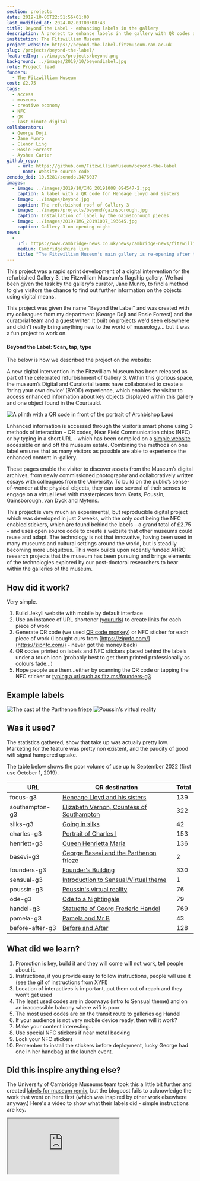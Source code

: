 ```yaml
---
section: projects
date: 2019-10-06T22:51:56+01:00
last_modified_at: 2024-02-03T00:08:48
title: Beyond the Label - enhancing labels in the gallery
description: A project to enhance labels in the gallery with QR codes and a mobile app
institution: The Fitzwilliam Museum
project_website: https://beyond-the-label.fitzmuseum.cam.ac.uk
slug: /projects/beyond-the-label/
featuredImg: ../images/projects/beyond.png
background: ../images/2019/10/beyondLabel.jpg
role: Project lead
funders:
  - The Fitzwilliam Museum
cost: £2.75
tags:
  - access
  - museums
  - creative economy
  - NFC
  - QR
  - last minute digital
collaborators:
  - George Doji
  - Jane Munro  
  - Elenor Ling
  - Rosie Forrest
  - Ayshea Carter
github_repo: 
    - url: https://github.com/FitzwilliamMuseum/beyond-the-label
      name: Website source code
zenodo_doi: 10.5281/zenodo.3476037
images:
  - image: ../images/2019/10/IMG_20191008_094547-2.jpg
    caption: A label with a QR code for Heneage Lloyd and sisters
  - image: ../images/beyond.jpg
    caption: The refurbished roof of Gallery 3
  - image: ../images/projects/beyond/gainsborough.jpg
    caption: Installation of label by the Gainsborough pieces
  - image: ../images/2019/IMG_20191007_193645.jpg
    caption: Gallery 3 on opening night
news:
  -
    url: https://www.cambridge-news.co.uk/news/cambridge-news/fitzwilliam-museum-cambridge-opening-party-17047289
    medium: Cambridgeshire live
    title: "The Fitzwilliam Museum's main gallery is re-opening after two years - and it's stunning"
---
```


This project was a rapid sprint development of a digital intervention for the refurbished Gallery 3,
the Fitzwilliam Museum's flagship gallery. We had been given the task by the gallery's curator, Jane Munro, to find a 
method to give visitors the chance to find out further information on the objects using digital means. 

This project was given the name "Beyond the Label" and was created with my colleagues from my department (George Doji and
Rosie Forrest) and the curatorial team and a guest writer. It built on projects we'd seen elsewhere and didn't really 
bring anything new to the world of museology... but it was a fun project to work on.

#### Beyond the Label: Scan, tap, type

The below is how we described the project on the website:

A new digital intervention in the Fitzwilliam Museum has been released as part of the celebrated refurbishment of Gallery 3. Within this glorious space, the museum’s Digital and Curatorial teams have collaborated to create a  ‘bring your own device’ (BYOD) experience, which enables the visitor to access enhanced information about key objects displayed within this gallery and one object found in the Courtauld.

![A plinth with a QR code in front of the portrait of Archbishop Laud](../images/2019/10/IMG_20191008_094815.jpg)

Enhanced information is accessed through the visitor’s smart phone using 3 methods of interaction – QR codes, Near Field Communication chips (NFC) or by typing in a short URL – which has been compiled on a [simple website](https://beyondthelabel.fitzmuseum.cam.ac.uk) accessible on and off the museum estate. Combining the methods on one label ensures that as many visitors as possible are able to experience the enhanced content in-gallery.

These pages enable the visitor to discover assets from the Museum’s digital archives, from newly commissioned photography and collaboratively written essays with colleagues from the University. To build on the public’s sense-of-wonder at the physical objects, they can use several of their senses to engage on a virtual level with masterpieces from Keats, Poussin, Gainsborough, van Dyck and Mytens.

This project is very much an experimental, but reproducible digital project which was developed in just 2 weeks, with the only cost being the NFC enabled stickers, which are found behind the labels – a grand total of £2.75 – and uses open source code to create a website that other museums could reuse and adapt. The technology is not that innovative, having been used in many museums and cultural settings around the world, but is steadily becoming more ubiquitous. This work builds upon recently funded AHRC research projects that the museum has been pursuing and brings elements of the technologies explored by our post-doctoral researchers to bear within the galleries of the museum.


## How did it work? 

Very simple. 

1. Build Jekyll website with mobile by default interface 
2. Use an instance of URL shortener ([yoururls](https://yourls.org/)) to create links for each piece of work
3. Generate QR code (we used [QR code monkey](https://www.qrcode-monkey.com/)) or NFC sticker for each piece of work (I bought ours from [https://zipnfc.com/](https://zipnfc.com/) - never got the money back)
4. QR codes printed on labels and NFC stickers placed behind the labels under a touch icon (probably best to get them printed professionally as colours fade...)
5. Hope people use them...either by scanning the QR code or tapping the NFC sticker or [typing a url such as fitz.ms/founders-g3](https://fitz.ms/founders-g3)

## Example labels

![The cast of the Parthenon frieze](../images/2019/10/IMG_20191008_094933.jpg)
![Poussin's virtual reality](../images/2019/10/IMG_20191008_095617.jpg)

## Was it used? 

The statistics gathered, show that take up was actually pretty low. Marketing for the feature was pretty non
existent, and the paucity of good wifi signal hampered uptake. 

The table below shows the poor volume of use up to September 2022 (first use October 1, 2019).

| URL             | QR destination                                                                                               | Total |
|-----------------|--------------------------------------------------------------------------------------------------------------|-------|
| focus-g3        | [Heneage Lloyd and his sisters](https://beyondthelabel.fitzmuseum.cam.ac.uk/labels/painting-in-focus)        | 139   |
 | southampton-g3  | [Elizabeth Vernon, Countess of Southampton](https://beyondthelabel.fitzmuseum.cam.ac.uk/labels/southampton)  | 322   |
| silks-g3        | [Going in silks](https://beyondthelabel.fitzmuseum.cam.ac.uk/labels/going-in-silks)                          | 42    |
| charles-g3      | [Portrait of Charles I](https://beyondthelabel.fitzmuseum.cam.ac.uk/labels/going-in-silks)                   | 153   |
| henriett-g3     | [Queen Henrietta Maria](https://beyondthelabel.fitzmuseum.cam.ac.uk/labels/going-in-silks)                   | 136   |
| basevi-g3       | [George Basevi and the Parthenon frieze](https://beyondthelabel.fitzmuseum.cam.ac.uk/labels/g3-then-and-now) | 2     |
| founders-g3     | [Founder's Building](https://beyondthelabel.fitzmuseum.cam.ac.uk/labels/g3-then-and-now)                     | 330   |
| sensual-g3      | [Introduction to Sensual/Virtual theme](https://beyondthelabel.fitzmuseum.cam.ac.uk/labels/sensual-virtual)  | 1     |
| poussin-g3      | [Poussin's virtual reality](https://beyondthelabel.fitzmuseum.cam.ac.uk/labels/poussin)                      | 76    |
| ode-g3          | [Ode to a Nightingale](https://beyondthelabel.fitzmuseum.cam.ac.uk/labels/nightingale)                       | 79    |
| handel-g3       | [Statuette of Georg Frederic Handel](https://beyondthelabel.fitzmuseum.cam.ac.uk/labels/handel)              | 769   |
| pamela-g3       | [Pamela and Mr B](https://beyondthelabel.fitzmuseum.cam.ac.uk/labels/pamela-and-mr-b)                        | 43    |
| before-after-g3 | [Before and After](https://beyondthelabel.fitzmuseum.cam.ac.uk/labels/before-and-after)                      | 128   |

## What did we learn?

1. Promotion is key, build it and they will come will not work, tell people about it.
2. Instructions, if you provide easy to follow instructions, people will use it (see the gif of instructions from XYFI)
3. Location of interactives is important, put them out of reach and they won't get used
4. The least used codes are in doorways (intro to Sensual theme) and on an inaccessible balcony where wifi is poor
5. The most used codes are on the transit route to galleries eg Handel
6. If your audience is not very mobile device ready, then will it work?
7. Make your content interesting...
8. Use special NFC stickers if near metal backing
9. Lock your NFC stickers 
10. Remember to install the stickers before deployment, lucky George had one in her handbag at the launch event.

## Did this inspire anything else?

The University of Cambridge Museums team took this a little bit further and created [labels for museum remix](https://www.museums.cam.ac.uk/blog/2022/01/06/to-qr-or-nfc-that-is-the-question/), 
but the blogpost fails to acknowledge the work that went on here first (which was inspired by other work elsewhere anyway.)
Here's a video to show what their labels did - simple instructions are key. 

<div class="ratio-16x9 my-3 ratio">
    <iframe src="https://www.youtube.com/embed/C-SaHHZM1m8" title="YouTube video player" allow="accelerometer; autoplay; clipboard-write; encrypted-media; gyroscope; picture-in-picture" allowfullscreen></iframe>
</div>